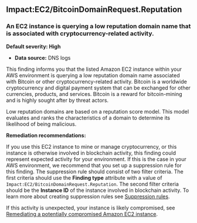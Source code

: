 Impact:EC2/BitcoinDomainRequest.Reputation
------------------------------------------


### An EC2 instance is querying a low reputation domain name that is associated with cryptocurrency\-related activity.


**Default severity: High**


 * **Data source:** DNS logs

This finding informs you that the listed Amazon EC2 instance within your AWS environment is querying a low reputation domain name associated with Bitcoin or other cryptocurrency\-related activity. Bitcoin is a worldwide cryptocurrency and digital payment system that can be exchanged for other currencies, products, and services. Bitcoin is a reward for bitcoin\-mining and is highly sought after by threat actors.


Low reputation domains are based on a reputation score model. This model evaluates and ranks the characteristics of a domain to determine its likelihood of being malicious.


**Remediation recommendations:**


If you use this EC2 instance to mine or manage cryptocurrency, or this instance is otherwise involved in blockchain activity, this finding could represent expected activity for your environment. If this is the case in your AWS environment, we recommend that you set up a suppression rule for this finding. The suppression rule should consist of two filter criteria. The first criteria should use the **Finding type** attribute with a value of `Impact:EC2/BitcoinDomainRequest.Reputation`. The second filter criteria should be the **Instance ID** of the instance involved in blockchain activity. To learn more about creating suppression rules see [Suppression rules](https://docs.aws.amazon.com/guardduty/latest/ug/findings_suppression-rule.html).


If this activity is unexpected, your instance is likely compromised, see [Remediating a potentially compromised Amazon EC2 instance](https://docs.aws.amazon.com/guardduty/latest/ug/compromised-ec2.html).

